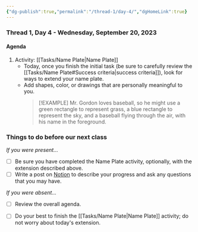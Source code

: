 ```yaml
---
{"dg-publish":true,"permalink":"/thread-1/day-4/","dgHomeLink":true}
---
```


### Thread 1, Day 4 - Wednesday, September 20, 2023
#### Agenda
1. Activity: [[Tasks/Name Plate\|Name Plate]]
	- Today, once you finish the initial task (be sure to carefully review the [[Tasks/Name Plate#Success criteria\|success criteria]]), look for ways to extend your name plate.
	- Add shapes, color, or drawings that are personally meaningful to you.
	  > [!EXAMPLE]
	  > Mr. Gordon loves baseball, so he might use a green rectangle to represent grass, a blue rectangle to represent the sky, and a baseball flying through the air, with his name in the foreground.
### Things to do before our next class
*If you were present...*
- [ ] Be sure you have completed the Name Plate activity, optionally, with the extension described above.
- [ ] Write a post on [Notion](https://notion.so) to describe your progress and ask any questions that you may have.

*If you were absent...*
- [ ] Review the overall agenda.
- [ ] Do your best to finish the [[Tasks/Name Plate\|Name Plate]] activity; do not worry about today's extension.

